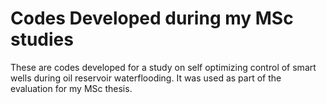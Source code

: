 # Codes Developed during my MSc studies
These are codes developed for a study on self optimizing control of smart wells during oil reservoir waterflooding.
It was used as part of the evaluation for my MSc thesis.
